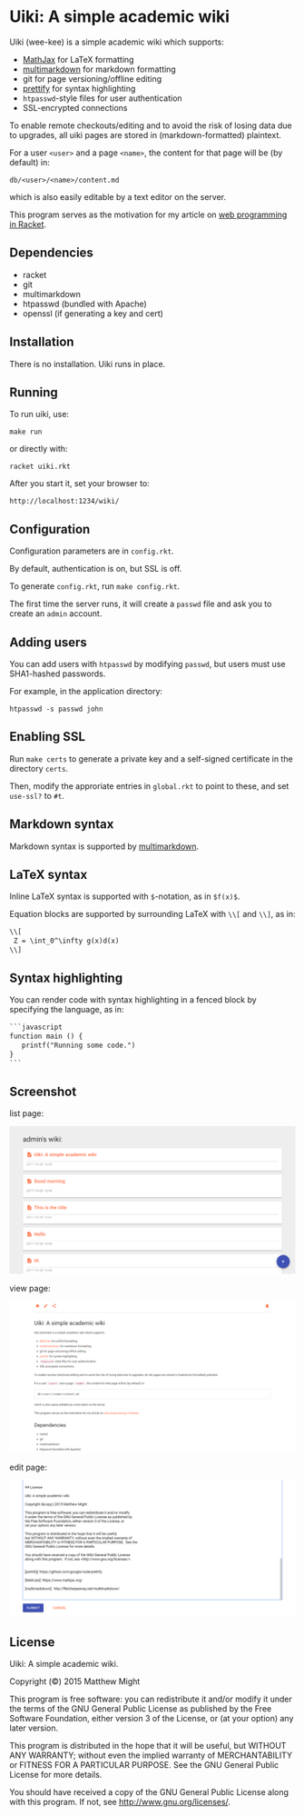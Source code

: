 # Uiki: A simple academic wiki

Uiki (wee-kee) is a simple academic wiki which supports:

  + [MathJax] for LaTeX formatting
  + [multimarkdown] for markdown formatting
  + git for page versioning/offline editing
  + [prettify] for syntax highlighting
  + `htpasswd`-style files for user authentication
  + SSL-encrypted connections

To enable remote checkouts/editing and to avoid the 
risk of losing data due to upgrades, all uiki pages are stored 
in (markdown-formatted) plaintext.

For a user `<user>` and a page `<name>`, the content for that page will be (by default) in:

    db/<user>/<name>/content.md

which is also easily editable by a text editor on the server.

This program serves as the motivation for my article on 
[web programming in Racket](http://matt.might.net/articles/low-level-web-in-racket/).


## Dependencies

 + racket
 + git
 + multimarkdown
 + htpasswd (bundled with Apache)
 + openssl (if generating a key and cert)


## Installation

There is no installation.  Uiki runs in place.


## Running

To run uiki, use:

    make run

or directly with:

    racket uiki.rkt

After you start it, set your browser to:

    http://localhost:1234/wiki/



## Configuration

Configuration parameters are in `config.rkt`.

By default, authentication is on, but SSL is off.

To generate `config.rkt`, run `make config.rkt`.

The first time the server runs, it will create a `passwd`
file and ask you to create an `admin` account.



## Adding users

You can add users with `htpasswd` by modifying `passwd`,
but users must use SHA1-hashed passwords.

For example, in the application directory:

    htpasswd -s passwd john



## Enabling SSL

Run `make certs` to generate a private key and a self-signed 
certificate in the directory `certs`.

Then, modify the approriate entries in `global.rkt` to point 
to these, and set `use-ssl?` to `#t`.


## Markdown syntax

Markdown syntax is supported by [multimarkdown].


## LaTeX syntax

Inline LaTeX syntax is supported with `$`-notation, as in `$f(x)$`.

Equation blocks are supported by surrounding LaTeX with `\\[` and `\\]`,
as in:

```
\\[
 Z = \int_0^\infty g(x)d(x)
\\]
```


## Syntax highlighting

You can render code with syntax highlighting in 
a fenced block by specifying the language, as in:

    ```javascript
    function main () {
       printf("Running some code.")
    }
    ```

## Screenshot

list page:

![img1](./screenshot/uiki-1.png)

view page:

![img1](./screenshot/uiki-2.png)

edit page:

![img1](./screenshot/uiki-3.png)

## License

Uiki: A simple academic wiki.

Copyright (&copy;) 2015 Matthew Might

This program is free software: you can redistribute it and/or modify
it under the terms of the GNU General Public License as published by
the Free Software Foundation, either version 3 of the License, or
(at your option) any later version.

This program is distributed in the hope that it will be useful,
but WITHOUT ANY WARRANTY; without even the implied warranty of
MERCHANTABILITY or FITNESS FOR A PARTICULAR PURPOSE.  See the
GNU General Public License for more details.

You should have received a copy of the GNU General Public License
along with this program.  If not, see <http://www.gnu.org/licenses/>.


[prettify]: https://github.com/google/code-prettify

[MathJax]: https://www.mathjax.org/

[multimarkdown]:  http://fletcherpenney.net/multimarkdown/

